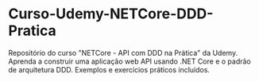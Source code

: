 # Curso-Udemy-NETCore-DDD-Pratica
Repositório do curso "NETCore - API com DDD na Prática" da Udemy. Aprenda a construir uma aplicação web API usando .NET Core e o padrão de arquitetura DDD. Exemplos e exercícios práticos incluídos.
